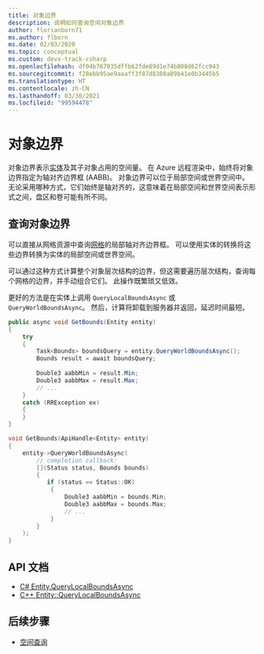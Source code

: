 ```yaml
---
title: 对象边界
description: 说明如何查询空间对象边界
author: florianborn71
ms.author: flborn
ms.date: 02/03/2020
ms.topic: conceptual
ms.custom: devx-track-csharp
ms.openlocfilehash: df04b767035dffb62fde89d1e74b808d62fcc943
ms.sourcegitcommit: f28ebb95ae9aaaff3f87d8388a09b41e0b3445b5
ms.translationtype: HT
ms.contentlocale: zh-CN
ms.lasthandoff: 03/30/2021
ms.locfileid: "99594478"
---
```

# <a name="object-bounds"></a>对象边界

对象边界表示[实体](entities.md)及其子对象占用的空间量。 在 Azure 远程渲染中，始终将对象边界指定为轴对齐边界框 (AABB)。 对象边界可以位于局部空间或世界空间中。 无论采用哪种方式，它们始终是轴对齐的，这意味着在局部空间和世界空间表示形式之间，盘区和卷可能有所不同。

## <a name="querying-object-bounds"></a>查询对象边界

可以直接从网格资源中查询[网格](meshes.md)的局部轴对齐边界框。 可以使用实体的转换将这些边界转换为实体的局部空间或世界空间。

可以通过这种方式计算整个对象层次结构的边界，但这需要遍历层次结构，查询每个网格的边界，并手动组合它们。 此操作既繁琐又低效。

更好的方法是在实体上调用 `QueryLocalBoundsAsync` 或 `QueryWorldBoundsAsync`。 然后，计算将卸载到服务器并返回，延迟时间最短。

```cs
public async void GetBounds(Entity entity)
{
    try
    {
        Task<Bounds> boundsQuery = entity.QueryWorldBoundsAsync();
        Bounds result = await boundsQuery;
    
        Double3 aabbMin = result.Min;
        Double3 aabbMax = result.Max;
        // ...
    }
    catch (RRException ex)
    {
    }
}
```

```cpp
void GetBounds(ApiHandle<Entity> entity)
{
    entity->QueryWorldBoundsAsync(
        // completion callback:
        [](Status status, Bounds bounds)
        {
           if (status == Status::OK)
            {
                Double3 aabbMin = bounds.Min;
                Double3 aabbMax = bounds.Max;
                // ...
            }
        }
    );
}
```

## <a name="api-documentation"></a>API 文档

* [C# Entity.QueryLocalBoundsAsync](/dotnet/api/microsoft.azure.remoterendering.entity.querylocalboundsasync)
* [C++ Entity::QueryLocalBoundsAsync](/cpp/api/remote-rendering/entity#querylocalboundsasync)

## <a name="next-steps"></a>后续步骤

* [空间查询](../overview/features/spatial-queries.md)